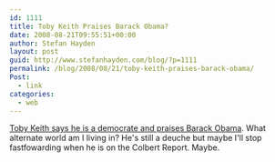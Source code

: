 ```yaml
---
id: 1111
title: Toby Keith Praises Barack Obama?
date: 2008-08-21T09:55:51+00:00
author: Stefan Hayden
layout: post
guid: http://www.stefanhayden.com/blog/?p=1111
permalink: /blog/2008/08/21/toby-keith-praises-barack-obama/
Post:
  - link
categories:
  - web
---
```

<a href="http://www.huffingtonpost.com/2008/08/19/toby-keith-praises-obama_n_119930.html">Toby Keith says he is a democrate and praises Barack Obama</a>. What alternate world am I living in? He's still a deuche but maybe I'll stop fastfowarding when he is on the Colbert Report. Maybe.